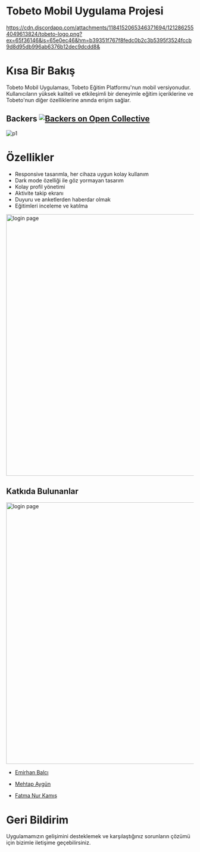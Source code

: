 # Tobeto Mobil Uygulama Projesi
https://cdn.discordapp.com/attachments/1184152065346371694/1212862554049613824/tobeto-logo.png?ex=65f36146&is=65e0ec46&hm=b39351f767f8fedc0b2c3b5395f3524fccb9d8d95db996ab6376b12dec9dcdd8&
# Kısa Bir Bakış
Tobeto Mobil Uygulaması, Tobeto Eğitim Platformu'nun mobil versiyonudur. Kullanıcıların yüksek kaliteli ve etkileşimli bir deneyimle eğitim içeriklerine ve Tobeto'nun diğer özelliklerine anında erişim sağlar.
## Backers [![Backers on Open Collective](https://opencollective.com/git-point/backers/badge.svg)](#backers)
![p1](https://github.com/balciemirhan/TobetoApp/assets/120199233/1aa8fce7-215b-40e2-ac7b-4c49a1ed922c)


# Özellikler
-  Responsive tasarımla, her cihaza uygun kolay kullanım
-  Dark mode özelliği ile göz yormayan tasarım
-  Kolay profil yönetimi
-  Aktivite takip ekranı
-  Duyuru ve anketlerden haberdar olmak
-  Eğitimleri inceleme ve katılma

<img width="700" alt="login page" src="https://github.com/balciemirhan/TobetoApp/assets/120199233/e8432588-f7f3-4433-9684-a6d1085f0ab7">


## Katkıda Bulunanlar
<img width="700" alt="login page" src="https://github.com/balciemirhan/TobetoApp/assets/120199233/e8432588-f7f3-4433-9684-a6d1085f0ab7">

* [Emirhan Balcı](https://github.com/balciemirhan)

* [Mehtap Aygün](https://github.com/mehtapaygun)
  
* [Fatma Nur Kamış](https://github.com/fatma1604)

# Geri Bildirim
Uygulamamızın gelişimini desteklemek ve karşılaştığınız sorunların çözümü için bizimle iletişime geçebilirsiniz.

